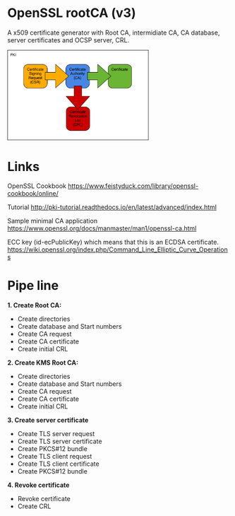 # OpenSSL rootCA (v3)

A x509 certificate generator with Root CA, intermidiate CA, CA database, server certificates and OCSP server, CRL. 

<img src="PKIProcess.png" width="320">


# Links

OpenSSL Cookbook
https://www.feistyduck.com/library/openssl-cookbook/online/

Tutorial
http://pki-tutorial.readthedocs.io/en/latest/advanced/index.html

Sample minimal CA application
https://www.openssl.org/docs/manmaster/man1/openssl-ca.html

ECC key (id-ecPublicKey) which means that this is an ECDSA certificate.
https://wiki.openssl.org/index.php/Command_Line_Elliptic_Curve_Operations


# Pipe line
**1. Create Root CA:**
- Create directories
- Create database and Start numbers
- Create CA request
- Create CA certificate
- Create initial CRL

**2. Create KMS Root CA:**
- Create directories
- Create database and Start numbers
- Create CA request
- Create CA certificate
- Create initial CRL

**3. Create server certificate**
- Create TLS server request
- Create TLS server certificate
- Create PKCS#12 bundle
- Create TLS client request
- Create TLS client certificate
- Create PKCS#12 bundle

**4. Revoke certificate**
- Revoke certificate
- Create CRL
